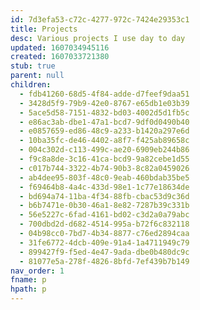```yaml
---
id: 7d3efa53-c72c-4277-972c-7424e29353c1
title: Projects
desc: Various projects I use day to day
updated: 1607034945116
created: 1607033721380
stub: true
parent: null
children:
  - fdb41260-68d5-4f84-adde-d7feef9daa51
  - 3428d5f9-79b9-42e0-8767-e65db1e03b39
  - 5ace5d58-7151-4832-bd03-4002d5d1fb5c
  - e86ac3ab-dbe1-47a1-bcd7-9df0d0490b40
  - e0857659-ed86-48c9-a233-b1420a297e6d
  - 10ba35fc-de46-4402-a8f7-f425ab89658c
  - 004c302d-c113-499c-ae20-6909eb244b86
  - f9c8a8de-3c16-41ca-bcd9-9a82cebe1d55
  - c017b744-3322-4b74-90b3-8c82a0459026
  - ab4dee95-803f-48c0-9eab-460bdab35be5
  - f69464b8-4a4c-433d-98e1-1c77e18634de
  - bd694a74-11ba-4f34-88fb-cbac53d9c36d
  - b6b7471e-0b30-46a1-8e82-7287b39c331b
  - 56e5227c-6fad-4161-bd02-c3d2a0a79abc
  - 700dbd2d-d682-4514-995a-b72f6c832118
  - 04b98cc0-7bd7-4b34-8877-c76ed2894caa
  - 31fe6772-4dcb-409e-91a4-1a4711949c79
  - 899427f9-f5ed-4e47-9ada-dbe0b480dc9c
  - 81077e5a-278f-4826-8bfd-7ef439b7b149
nav_order: 1
fname: p
hpath: p
---
```



